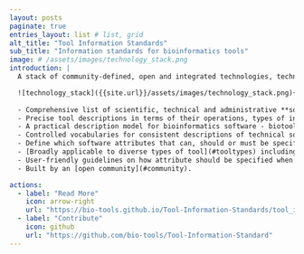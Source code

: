 ```yaml
---
layout: posts
paginate: true
entries_layout: list # list, grid
alt_title: "Tool Information Standards"
sub_title: "Information standards for bioinformatics tools"
image: # /assets/images/technology_stack.png
introduction: |
  A stack of community-defined, open and integrated technologies, technical standards and guidelines:

  ![technology_stack]({{site.url}}/assets/images/technology_stack.png){: .align-center}
  
  - Comprehensive list of scientific, technical and administrative **software attributes** to support cataloguing, discovery, use and interoperability of software
  - Precise tool descriptions in terms of their operations, types of input and output data, data formats and common topics, using the [EDAM ontology](https://github.com/edamontology/edamontology)
  - A practical description model for bioinformatics software - biotoolsSchema - which reduces the complexity of bioinformatics software into collections of readily understandable functional units.
  - Controlled vocabularies for consistent descriptions of technical software aspects such as programming language and license.
  - Define which software attributes that can, should or must be specified for different types of tools within a set of tool descriptions, using tool information profiles. 
  - [Broadly applicable to diverse types of tool](#tooltypes) including application software, workflows and APIs. 
  - User-friendly guidelines on how attribute should be specified when describing software.
  - Built by an [open community](#community).

actions:
  - label: "Read More"
    icon: arrow-right
    url: "https://bio-tools.github.io/Tool-Information-Standards/tool_information_standard.html"
  - label: "Contribute"
    icon: github
    url: "https://github.com/bio-tools/Tool-Information-Standard"
---
```

